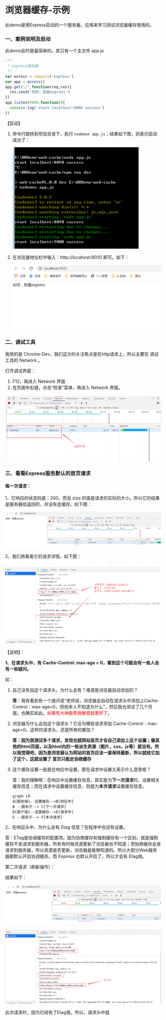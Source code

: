 # 浏览器缓存-示例

此demo是用Express启动的一个服务器，应用来学习测试浏览器缓存使用的。



### 一、案例说明及启动

此demo此时是最简单的。其只有一个主文件 app.js

```javascript
/**
 * express服务器
 */
var exress = require('express')
var app = exress()
app.get('/',function(req,res){
  res.send('你好，我是express')
})
app.listen(9000,function(){
  console.log('start localhost:9000 success')
})
```

【启动】

1. 命令行跳转到项目目录下，执行 `nodemon app.js`；结果如下图，则表示启动成功了：

   ![](https://github.com/xufang775/web-cache/blob/master/images/md01.png?raw=true)

   

2. 在浏览器地址栏中输入：http://locahost:9000 即可。如下：

   ![](https://github.com/xufang775/web-cache/blob/master/images/md02.png?raw=true)

   

### 二、调试工具

我用的是 Chrome-Dev，我们这次的关注焦点是在http请求上，所以主要在 调试工具的 Network 。

打开调试界面：

1. F12，再进入 Network 界面
2. 在页面中右键，点击“检查”菜单，再进入 Network 界面。

![](https://github.com/xufang775/web-cache/blob/master/images/md03.png?raw=true)



### 三、看看Express服务默认的首页请求



#### 每一次请求：

1、它响应的状态码是：200，而且 size 的值是请求的实际的大小。所以它的结果是服务器给返回的，并没有走缓存。如下图：

![](https://github.com/xufang775/web-cache/blob/master/images/md04.png?raw=true)

2、我们再看看它的请求详情，如下图：

![](https://github.com/xufang775/web-cache/blob/master/images/md05.png?raw=true)

【说明】：

**1、在请求头中，有 Cache-Control: max-age = 0，看到这个可能会有一些人会有一些疑问。**

如：

1. 自己没有加这个请求头，为什么会有？难道是浏览器自动添加的？

   **答**：我有看到有一个提问说“老师说，浏览器会自动在请求头中添加上Cache-Control：max-age=0，但他本人不知道为什么”，然后我也测试了几个页面，也确实如此。<font color=red>如果有大神能帮我解惑就更好了</font>。

2. 浏览器为什么会加这个请求头？它会为哪些请求添加 Cache-Control：max-age=0，这样的请求头，还是所有的都加？

   **答：**因为我测试多个请求，发现也就网站首页才会自己添加上这个设置；像其他的html页面，以及html内的一些派生资源（图片，css，js等）就没有。所以我觉得吧，因为是浏览器认为网站的首页应该一直保持最新，所以就给它加了这个，这就设置了 首页只能走**协商缓存**

   

3. 这个缓存设置一般是在响应中设置，那在请求中设置又表示什么意思呢？

   答：我的理解啊：在响应中设置缓存信息，其实是为**下一次请求**时，设置相关缓存信息；而在请求中设置缓存信息，则是为**本次请求**设置缓存信息。

   ```mermaid
   graph LR
   A[服务端]--设置缓存-->B[响应中]
   B --服务于--> C[下一次请求]
   D[客户端]--设置缓存-->E[请求中]
   E --服务于--> F[本次请求]
   ```

   

2、在响应头中，为什么会有 Etag 信息？在程序中也没有设置。

答：ETag是协调缓存的配置项。因为协商缓存和强制缓存有一个区别，就是强制缓存不发请求到服务器，所有有时候资源更新了浏览器也不知道；而协商缓存会发请求到服务器，所以资源是否更新，浏览器是能够知道的。所以大部分Web服务器都默认开启协调缓存。而 Express 也默认开启了，所以才会有 Etag值。



第二次请求（刷新操作）：

结果如下：

![](https://github.com/xufang775/web-cache/blob/master/images/md06.png?raw=true)



![](https://github.com/xufang775/web-cache/blob/master/images/md07.png?raw=true)

此次请求时，因为已经有了Etag值，所以，请求头中就






















































